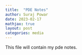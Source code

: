 ```yaml
---
title:  "PDE Notes"
author: Suraj Powar
date: 2023-02-17
mathjax: true
layout: post
categories: media
---
```



This file will contain my pde notes.
